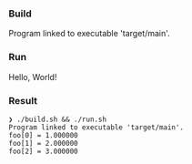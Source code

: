 ### Build

Program linked to executable 'target/main'.

### Run

Hello, World!

### Result

```
❯ ./build.sh && ./run.sh
Program linked to executable 'target/main'.
foo[0] = 1.000000
foo[1] = 2.000000
foo[2] = 3.000000
```